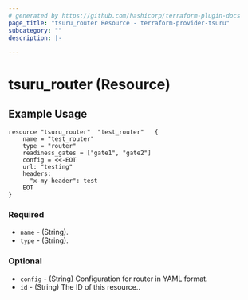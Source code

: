 ```yaml
---
# generated by https://github.com/hashicorp/terraform-plugin-docs
page_title: "tsuru_router Resource - terraform-provider-tsuru"
subcategory: ""
description: |-
  
---
```


# tsuru_router (Resource)





<!-- schema generated by tfplugindocs -->
## Example Usage

```hcl
resource "tsuru_router"  "test_router"   {
	name = "test_router"
	type = "router"
	readiness_gates = ["gate1", "gate2"]
	config = <<-EOT
	url: "testing"
	headers:
	  "x-my-header": test
	EOT
}
```

### Required

* `name` - (String).
* `type` - (String).


### Optional

* `config` - (String) Configuration for router in YAML format.
* `id` - (String) The ID of this resource..



